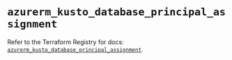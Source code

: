 # `azurerm_kusto_database_principal_assignment`

Refer to the Terraform Registry for docs: [`azurerm_kusto_database_principal_assignment`](https://registry.terraform.io/providers/hashicorp/azurerm/3.103.0/docs/resources/kusto_database_principal_assignment).
